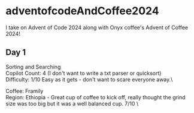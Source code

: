 # adventofcodeAndCoffee2024
I take on Advent of Code 2024 along with Onyx coffee's Advent of Coffee 2024!

## Day 1
Sorting and Searching \
Copilot Count: 4 (I don't want to write a txt parser or quicksort) \
Difficulty: 1/10 Easy as it gets - don't want to scare everyone away.\ 

Coffee: Framily \
Region: Ethiopia - Great cup of coffee to kick off, really thought the grind size was too big but it was a well balanced cup. 7/10 \

